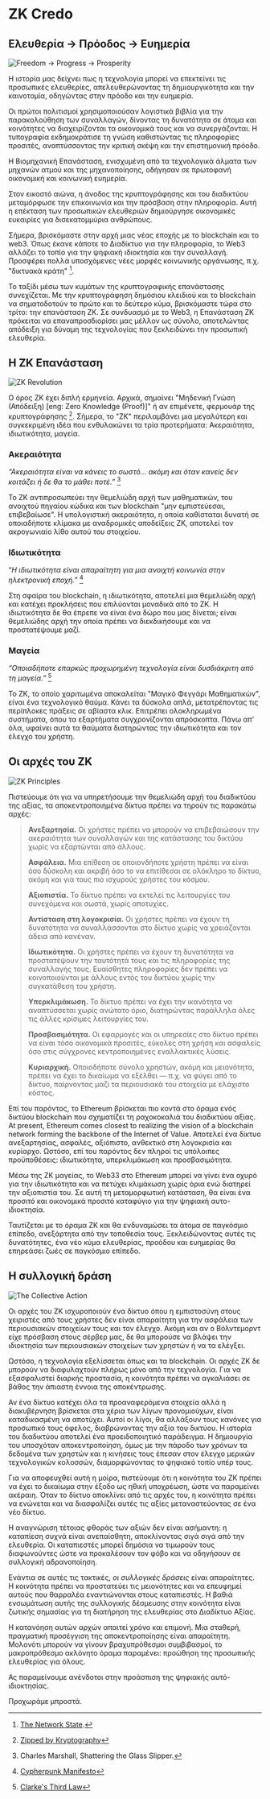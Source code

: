 # ZK Credo

## Ελευθερία → Πρόοδος → Ευημερία

![Freedom → Progress → Prosperity](freedom-progress-prosperity.jpeg)

Η ιστορία μας δείχνει πως η τεχνολογία μπορεί να επεκτείνει τις προσωπικές ελευθερίες, απελευθερώνοντας τη δημιουργικότητα και την καινοτομία, οδηγώντας στην πρόοδο και την ευημερία.

Οι πρώτοι πολιτισμοί χρησιμοποιούσαν λογιστικά βιβλία για την παρακολούθηση των συναλλαγών, δίνοντας τη δυνατότητα σε άτομα και κοινότητες να διαχειρίζονται τα οικονομικά τους και να συνεργάζονται. Η τυπογραφία εκδημοκράτισε τη γνώση καθιστώντας τις πληροφορίες προσιτές, αναπτύσσοντας την κριτική σκέψη και την επιστημονική πρόοδο.

Η Βιομηχανική Επανάσταση, ενισχυμένη από τα τεχνολογικά άλματα των μηχανών ατμού και της μηχανοποίησης, οδήγησαν σε πρωτοφανή οικονομική και κοινωνική ευημερία.

Στον εικοστό αιώνα, η άνοδος της κρυπτογράφησης και του διαδικτύου μεταμόρφωσε την επικοινωνία και την πρόσβαση στην πληροφορία. Αυτή η επέκταση των προσωπικών ελευθεριών δημιούργησε οικονομικές ευκαιρίες για δισεκατομμύρια ανθρώπους.

Σήμερα, βρισκόμαστε στην αρχή μιας νέας εποχής με το blockchain και το web3. Όπως έκανε κάποτε το Διαδίκτυο για την πληροφορία, το Web3 αλλάζει το τοπίο για την ψηφιακή ιδιοκτησία και την συναλλαγή. Προσφέρει πολλά υποσχόμενες νέες μορφές κοινωνικής οργάνωσης, π.χ. "δικτυακά κράτη" [^1].

Το ταξίδι μέσω των κυμάτων της κρυπτογραφικής επανάστασης συνεχίζεται. Με την κρυπτογράφηση δημόσιου κλειδιού και το blockchain να σηματοδοτούν το πρώτο και το δεύτερο κύμα, βρισκόμαστε τώρα στο τρίτο: την επανάσταση ZK. Σε συνδυασμό με το Web3, η Επανάσταση ZK πρόκειται να επαναπροσδιορίσει μας μέλλον ως σύνολο, αποτελώντας απόδειξη για δύναμη της τεχνολογίας που ξεκλειδώνει την προσωπική ελευθερία.

## Η ΖΚ Επανάσταση

![ZK Revolution](zk-revolution.jpeg)

Ο όρος ZK έχει διπλή ερμηνεία. Αρχικά, σημαίνει "Μηδενική Γνώση (Απόδειξη) [eng: Zero Knowledge (Proof)]" ή αν επιμένετε, φερμουάρ της κρυπτογράφησης [^2]. Σήμερα, το "ΖΚ" περιλαμβάνει μια μεγαλύτερη και συγκεκριμένη ιδέα που ενθυλακώνει τα τρία προτερήματα: Ακεραιότητα, ιδιωτικότητα, μαγεία. 

### Ακεραιότητα

*“Ακεραιότητα είναι να κάνεις το σωστό... ακόμη και όταν κανείς δεν κοιτάζει ή δε θα το μάθει ποτέ.”* [^3]

Το ZK αντιπροσωπεύει την θεμελιώδη αρχή των μαθηματικών, του ανοιχτού πηγαίου κώδικα και των blockchain "μην εμπιστεύεσαι, επιβεβαίωσε". Η υπολογιστική ακεραιότητα, η οποία καθίσταται δυνατή σε οποιαδήποτε κλίμακα με αναδρομικές αποδείξεις ZK, αποτελεί τον ακρογωνιαίο λίθο αυτού του στοιχείου.

### Ιδιωτικότητα

“*Η ιδιωτικότητα είναι απαραίτητη για μια ανοιχτή κοινωνία στην ηλεκτρονική εποχή.”* [^4]

Στη σφαίρα του blockchain, η ιδιωτικότητα, αποτελεί μια θεμελιώδη αρχή και κατέχει προκλήσεις που επιλύονται μοναδικά από το ZK. Η ιδιωτικότητα δε θα έπρεπε να είναι ένα δώρο που μας δίνεται; είναι θεμελιώδης αρχή την οποία πρέπει να διεκδικήσουμε και να προστατέψουμε μαζί.

### Μαγεία

*“Οποιαδήποτε επαρκώς προχωρημένη τεχνολογία είναι δυσδιάκριτη από τη μαγεία.”* [^5]

Το ZK, το οποίο χαριτωμένα αποκαλείται "Μαγικό Φεγγάρι Μαθηματικών", είναι ένα τεχνολογικό θαύμα. Κάνει τα δύσκολα απλά, μετατρέποντας τις περίπλοκες πράξεις σε αβίαστα κλικ. Επιτρέπει ολοκληρωμένα συστήματα, όπου τα εξαρτήματα συγχρονίζονται απρόσκοπτα. Πάνω απ' όλα, υφαίνει αυτά τα θαύματα διατηρώντας την ιδιωτικότητα και τον έλεγχο του χρήστη.

## Οι αρχές του ΖΚ

![ZK Principles](zk-principles.jpeg)

Πιστεύουμε ότι για να υπηρετήσουμε την θεμελιώδη αρχή του διαδικτύου της αξίας, τα αποκεντροποιημένα δίκτυα πρέπει να τηρούν τις παρακάτω αρχές:

> **Ανεξαρτησία.** Οι χρήστες πρέπει να μπορούν να επιβεβαιώσουν την ακεραιότητα των συναλλαγών και της κατάστασης του δικτύου χωρίς να εξαρτώνται από άλλους.
> 
> **Ασφάλεια.** Μια επίθεση σε οποιονδήποτε χρήστη πρέπει να είναι όσο δύσκολη και ακριβή όσο το να επιτίθεσαι σε ολόκληρο το δίκτυο, ακόμη και για τους πιο ισχυρούς χρήστες του κόσμου.
> 
> **Αξιοπιστία.** Το δίκτυο πρέπει να εκτελεί τις λειτουργίες του συνεχόμενα και σωστά, χωρίς αποτυχίες.
> 
> **Αντίσταση στη λογοκρισία.** Οι χρήστες πρέπει να έχουν τη δυνατότητα να συναλλάσσονται στο δίκτυο χωρίς να χρειάζονται άδεια από κανέναν.
> 
> **Ιδιωτικότητα.** Οι χρήστες πρέπει να έχουν τη δυνατότητα να προστατέψουν την ταυτότητά τους και τις πληροφορίες της συναλλαγής τους. Ευαίσθητες πληροφορίες δεν πρέπει να κοινοποιούνται με άλλους εντός του δικτύου χωρίς την συγκατάθεση του χρήστη.
> 
> **Υπερκλιμάκωση.** Το δίκτυο πρέπει να έχει την ικανότητα να αναπτύσσεται χωρίς ανώτατο όριο, διατηρώντας παράλληλα όλες τις άλλες κρίσιμες λειτουργίες του.
> 
> **Προσβασιμότητα.** Οι εφαρμογές και οι υπηρεσίες στο δίκτυο πρέπει να είναι τόσο οικονομικά προσιτές, εύκολες στη χρήση και ασφαλείς όσο στις σύγχρονες κεντροποιημένες εναλλακτικές λύσεις. 
> 
> **Κυριαρχική.** Οποιοδήποτε σύνολο χρηστών, ακόμη και μειονότητα, πρέπει να έχει το δικαίωμα να εξέλθει — π.χ. να φύγει από το δίκτυο, παίρνοντας μαζί τα περιουσιακά του στοιχεία με ελάχιστο κόστος.  

Επί του παρόντος, το Ethereum βρίσκεται πιο κοντά στο όραμα ενός δικτύου blockchain που σχηματίζει τη ραχοκοκαλιά του διαδικτύου αξίας.
At present, Ethereum comes closest to realizing the vision of a blockchain network forming the backbone of the Internet of Value. Αποτελεί ένα δίκτυο ανεξαρτησίας, ασφαλές, αξιόπιστο, ανθεκτικό στη λογοκρισία και κυρίαρχο. Ωστόσο, επί του παρόντος δεν πληροί τις υπόλοιπες προϋποθέσεις: ιδιωτικότητα, υπερκλιμάκωση και προσβασιμότητα.

Μέσω της ZK μαγείας, το Web33 στο Ethereum μπορεί να γίνει ένα οχυρό για την ιδιωτικότητα και να πετύχει κλιμάκωση χωρίς όρια ενώ διατηρεί την αξιοπιστία του. Σε αυτή τη μεταμορφωτική κατάσταση, θα είναι ένα προσιτό και οικονομικά προσιτό καταφύγιο για την ψηφιακή αυτο-ιδιοκτησία. 

Ταυτίζεται με το όραμα ZK και θα ενδυναμώσει τα άτομα σε παγκόσμιο επίπεδο, ανεξάρτητα από την τοποθεσία τους. Ξεκλειδώνοντας αυτές τις δυνατότητες, ένα νέο κύμα ελευθερίας, προόδου και ευημερίας θα επηρεάσει ζωές σε παγκόσμιο επίπεδο.

## Η συλλογική δράση

![The Collective Action](the-collective-action.jpeg)

Οι αρχές του ΖΚ ισχυροποιούν ένα δίκτυο όπου η εμπιστοσύνη στους χειριστές από τους χρήστες δεν είναι απαραίτητη για την ασφάλεια των περιουσιακών στοιχείων τους και τον έλεγχο. Ακόμη και αν ο Βόλντεμορντ είχε πρόσβαση στους σέρβερ μας, δε θα μπορούσε να βλάψει την ιδιοκτησία των περιουσιακών στοιχείων των χρηστών ή να τα ελέγξει.

Ωστόσο, η τεχνολογία εξελίσσεται όπως και τα blockchain. Οι αρχές ΖΚ δε μπορούν να διαφυλαχτούν πλήρως μόνο από την τεχνολογία. Για να εξασφαλιστεί διαρκής προστασία, η κοινότητα πρέπει να αγκαλιάσει σε βάθος την άπιαστη έννοια της αποκέντρωσης.

Αν ένα δίκτυο κατέχει όλα τα προαναφερόμενα στοιχεία αλλά η διακυβέρνηση βρίσκεται στα χέρια των λίγων προνομιούχων, είναι καταδικασμένη να αποτύχει. Αυτοί οι λίγοι, θα αλλάξουν τους κανόνες για προσωπικό τους όφελος, διαβρώνοντας την αξία του δικτύου. Η ιστορία του διαδικτύου αποτελεί ένα προειδοποιητικό παράδειγμα. Η δημιουργία του υποσχόταν αποκεντροποίηση, όμως με την πάροδο των χρόνων τα δεδομένα των χρηστών και η κινήσεις τους έπεσαν στον έλεγχο μερικών τεχνολογικών κολοσσών, διαμορφώνοντας το ψηφιακό τοπίο υπέρ τους.

Για να αποφευχθεί αυτή η μοίρα, πιστεύουμε ότι η κοινότητα του ZK πρέπει να έχει το δικαίωμα στην έξοδο ως ηθική υποχρέωση, ώστε να παραμείνει ακέραιη. Όταν το δίκτυο αποκλίνει από τις αρχές του, η κοινότητα πρέπει να ενώνεται και να διασφαλίζει αυτές τις αξίες μεταναστεύοντας σε ένα νέο δίκτυο.

Η αναγνώριση τέτοιας φθοράς των αξιών δεν είναι ασήμαντη: η καταπίεση συχνά είναι ανεπαίσθητη, αποκλίνοντας σιγά σιγά από την ελευθερία. Οι καταπιεστές μπορεί δημόσια να τιμωρούν τους διαφωνούντες ώστε να προκαλέσουν τον φόβο και να οδηγήσουν σε συλλογική αδρανοποίηση.

Ενάντια σε αυτές τις τακτικές, *οι συλλογικές δράσεις* είναι απαραίτητες. Η κοινότητα πρέπει να προστατεύει τις μειονότητες και να επευφημεί αυτούς που θαρραλέα εναντιώνονται στους καταπιεστές. Η βαθιά ενσωμάτωση αυτής της συλλογικής δέσμευσης στην κοινότητα είναι ζωτικής σημασίας για τη διατήρηση της ελευθερίας στο Διαδίκτυο Αξίας.

Η κατανόηση αυτών αρχών απαιτεί χρόνο και επιμονή. Μια σταθερή, πραγματική προσέγγιση της αποκεντροποίησης είναι απαραίτητη. Μολονότι μπορούν να γίνουν βραχυπρόθεσμοι συμβιβασμοί, το μακροπρόθεσμο ακλόνητο όραμα παραμένει: προώθηση της προσωπικής ελευθερίας για όλους.

Ας παραμείνουμε ανένδοτοι στην προάσπιση της ψηφιακής αυτό-ιδιοκτησίας.

Προχωράμε μπροστά.

[^1]: [The Network State](https://thenetworkstate.com/the-network-state-in-one-sentence).
[^2]: [Zipped by Kryptography](https://twitter.com/vitalikbuterin/status/1309298689156866048)
[^3]: Charles Marshall, Shattering the Glass Slipper.
[^4]: [Cypherpunk Manifesto](https://nakamotoinstitute.org/static/docs/cypherpunk-manifesto.txt)
[^5]: [Clarke's Third Law](https://en.wikipedia.org/wiki/Clarke%27s_three_laws)
